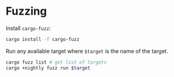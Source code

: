 # Fuzzing

Install `cargo-fuzz`:

```sh
cargo install -f cargo-fuzz
```

Run any available target where `$target` is the name of the target.

```sh
cargo fuzz list # get list of targets
cargo +nightly fuzz run $target
```